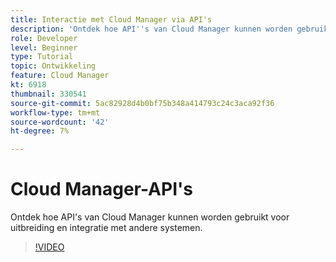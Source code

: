 ```yaml
---
title: Interactie met Cloud Manager via API's
description: 'Ontdek hoe API''s van Cloud Manager kunnen worden gebruikt voor uitbreiding en integratie met andere systemen.  '
role: Developer
level: Beginner
type: Tutorial
topic: Ontwikkeling
feature: Cloud Manager
kt: 6918
thumbnail: 330541
source-git-commit: 5ac82928d4b0bf75b348a414793c24c3aca92f36
workflow-type: tm+mt
source-wordcount: '42'
ht-degree: 7%

---
```



# Cloud Manager-API&#39;s

Ontdek hoe API&#39;s van Cloud Manager kunnen worden gebruikt voor uitbreiding en integratie met andere systemen.

>[!VIDEO](https://video.tv.adobe.com/v/330541/?quality=12&learn=on)